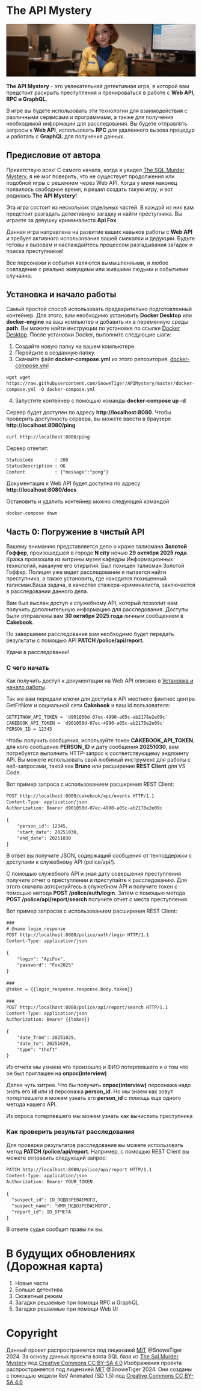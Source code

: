 # The API Mystery

![The API Mystery](art/title-main.png)

**The API Mystery** - это увлекательная детективная игра, в которой вам предстоит раскрыть преступления и тренироваться в работе с **Web API, RPC и GraphQL**.

В игре вы будете использовать эти технологии для взаимодействия с различными сервисами и программами, а также для получения необходимой информации для расследования. Вы будете отправлять запросы к **Web API**, использовать **RPC** для удаленного вызова процедур и работать с **GraphQL** для получения данных.

## Предисловие от автора

Приветствую всех! С самого начала, когда я увидел [The SQL Murder Mystery](https://mystery.knightlab.com/), я не мог поверить, что не существует продолжения или подобной игры с решением через Web API. Когда у меня наконец появилось свободное время, я решил создать такую игру, и вот родилась **The API Mystery!**

Эта игра состоит из нескольких отдельных частей. В каждой из них вам предстоит разгадать детективную загадку и найти преступника. Вы играете за девушку криминалиста **Api Fox**.

Данная игра направлена на развитие ваших навыков работы с **Web API** и требует активного использования вашей смекалки и дедукции. Будьте готовы к вызовам и наслаждайтесь процессом разгадывания загадок и поиска преступников!

Все персонажи и события являются вымышленными, и любое совпадение с реально живущими или жившими людьми и событиями случайно.

## Установка и начало работы

Самый простой способ использовать предварительно подготовленный контейнер. Для этого, вам необходимо установить **Docker Desktop** или **docker-engine** на ваш компьютер и добавить их в переменную среды **path**. Вы можете найти инструкции по установке по ссылке [Docker Desktop](https://docs.docker.com/desktop/).
После установки Docker, выполните следующие шаги:

1. Создайте новую папку на вашем компьютере.
2. Перейдите в созданную папку.
3. Скачайте файл **docker-compose.yml** из этого репозитория. [docker-compose.yml](docker-compose.yml)

```
wget wget  https://raw.githubusercontent.com/SnoweTiger/APIMystery/master/docker-compose.yml -O docker-compose.yml
```

4. Запустите контейнер с помощью команды **docker-compose up -d**

Сервер будет доступен по адресу **http://localhost:8080**. Чтобы проверить доступность сервера, вы можете ввести в браузере **http://localhost:8080/ping**

```
curl http://localhost:8080/ping
```

Сервер ответит:

```
StatusCode        : 200
StatusDescription : OK
Content           : {"message":"pong"}
```

Документация к Web API будет доступна по адресу **http://localhost:8080/docs**

Остановить и удалить контейнер можно следующей командой

```
docker-compose down
```

## Часть 0: Погружение в чистый API

Вашему вниманию представляется дело о краже талисмана **Золотой Гоффер**, произошедшей в городе **N city** ночью **29 октября 2025 года**. Кража произошла из витрины музея кафедры Информационных технологий, накануне его открытия. Был похищен талисман Золотой Гоффер. Полиция уже ведет расследование и пытается найти преступника, а также установить, где находится похищенный талисман.Ваша задача, в качестве стажера-криминалиста, заключается в расследовании данного дела.

Вам был выслан доступ к служебному API, который позволит вам получить дополнительную информацию для расследования. Доступы были отправлены вам **30 октября 2025 года** личным сообщением в **Cakebook**.

По завершении расследования вам необходимо будет передать результаты с помощью API **PATCH /police/api/report**.

Удачи в расследовании!

### С чего начать

Как получить доступ к документации на Web API описано в [Установка и начало работы](#установка-и-начало-работы).

Так же вам передали ключи для доступа к API местного финтнес центра GetFitNow и социальной сети **Cakebook** и ваш id пользователя:

```
GETFITNOW_API_TOKEN = 'd901050d-07ec-4990-a05c-ab2178e2e09c'
CAKEBOOK_API_TOKEN = 'd901050d-07ec-4990-a05c-ab2178e2e09c'
PERSON_ID = 12345
```

Чтобы получить сообщения, используйте токен **CAKEBOOK_API_TOKEN**, для кого сообщение **PERSON_ID** и дату сообщения **20251030**, вам потребуется выполнить HTTP-запрос к соответствующему эндпоинту API. Вы можете использовать свой любимый инструмент для работы с веб-запросами, такой как **Bruno** или расширение **REST Client** для VS Code.

Вот пример запроса с использованием расширения REST Client:

```
POST http://localhost:8080/cakebook/api/events HTTP/1.1
Content-Type: application/json
Authorization: Bearer d901050d-07ec-4990-a05c-ab2178e2e09c

{
    "person_id": 12345,
    "start_date": 20251030,
    "end_date": 20251030
}
```

В ответ вы получите JSON, содержащий сообщения от техподдержки с доступами к служебному API (police/api/).

C помощью служебного API и зная дату совершения преступления получите отчет о преступлении и приступайте к расследованию. Для этого сначала авторизуйтесь в служебном API и получите токен с помощью метода **POST /police/auth/login**. Затем с помощью метода **POST /police/api/report/search** получите отчет с места преступления.

Вот пример запросов с использованием расширения REST Client:

```
###
# @name login_response
POST http://localhost:8080/police/auth/login HTTP/1.1
Content-Type: application/json

{
    "login": "ApiFox",
    "password": "Fox2025"
}

###
@token = {{login_response.response.body.token}}

###
POST http://localhost:8080/police/api/report/search HTTP/1.1
Content-Type: application/json
Authorization: Bearer {{token}}

{
    "date_from": 20251029,
    "date_to": 20251029,
    "type": "theft"
}
```

Из отчета мы узнаем что произошло и ФИО потерпевшего и о том что он был приглашен на **опрос(interview)**

Далее чуть хитрее. Что бы получить **опрос(interview)** персонажа надо знать его **id** или id персонажа **person_id**. Но мы знаем как зовут потерпевшего и можем узнать его **person_id** с помощь еще одного метода нашего API.

Из опроса потерпевшего мы можем узнать как вычислить преступника

### Как проверить результат расследования

Для проверки результатов расследования вы можете использовать метод **PATCH /police/api/report**. Например, с помощью REST Client вы можете отправить следующий запрос:

```
PATCH http://localhost:8080/police/api/report HTTP/1.1
Content-Type: application/json
Authorization: Bearer YOUR_TOKEN

{
  "suspect_id": ID_ПОДОЗРЕВАЕМОГО,
  "suspect_name": "ИМЯ_ПОДОЗРЕВАЕМОГО",
  "report_id": ID_ОТЧЕТА
}
```

В ответе судья сообщит правы ли вы.

# В будущих обновлениях (Дорожная карта)

1. Новые части
2. Больше детектива
3. Сюжетный режим
4. Загадки решаемые при помощи RPC и GraphQL
5. Загадки решаемые при помощи Web UI

# Copyright

Данный проект распространяется под лицензией [MIT](/LICENSE) @SnoweTiger 2024.
За основу данных проекта взята SQL база из [The Sql Murder Mystery](https://mystery.knightlab.com/)
под [Creative Commons CC BY-SA 4.0](https://creativecommons.org/licenses/by-sa/4.0/)
Изображения проекта распространяется под лицензией [MIT](/LICENSE) @SnoweTiger 2024.
Они созданы с помощью модели ReV Animated (SD 1.5) под [Creative Commons CC BY-SA 4.0](https://creativecommons.org/licenses/by-sa/4.0/)
